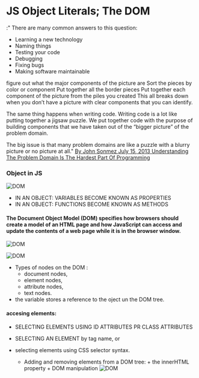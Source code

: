 # JS Object Literals; The DOM

:"     There are many common answers to this question:

+ Learning a new technology
+ Naming things
+ Testing your code
+ Debugging
+ Fixing bugs
+ Making software maintainable

figure out what the major components of the picture are
Sort the pieces by color or component
Put together all the border pieces
Put together each component of the picture from the piles you created
This all breaks down when you don’t have a picture with clear components that you can identify.

The same thing happens when writing code.  Writing code is a lot like putting together a jigsaw puzzle.  We put together code with the purpose of building components that we have taken out of the “bigger picture” of the problem domain.

The big issue is that many problem domains are like a puzzle with a blurry picture or no picture at all." [By John Sonmez
July 15, 2013
Understanding The Problem Domain Is The Hardest Part Of Programming ](https://simpleprogrammer.com/understanding-the-problem-domain-is-the-hardest-part-of-programming)

### Object in JS
![DOM](https://devopedia.org/images/article/282/9041.1597665465.jpg)

+ IN AN OBJECT: VARIABLES BECOME KNOWN AS PROPERTIES
+ IN AN OBJECT: FUNCTIONS BECOME KNOWN AS METHODS
####  The Document Object Model (DOM) specifies how browsers should create a model of an HTML page and how JavaScript can access and update the contents of a web page while it is in the browser window.
![DOM](https://upload.wikimedia.org/wikipedia/commons/thumb/5/5a/DOM-model.svg/1200px-DOM-model.svg.png)

![DOM](https://simplesnippets.tech/wp-content/uploads/2018/10/what-is-document-object-model-in-JS-featured-image.jpg)
+  Types of nodes on the DOM :
    + document nodes,
    + element nodes,
    + attribute nodes, 
     + text nodes.
+ the variable stores a reference to the oject un the DOM tree.
#### accesing elements:
+ SELECTING ELEMENTS USING ID ATTRIBUTES PR CLASS ATTRIBUTES
+ SELECTING AN ELEMENT by tag name, or
+ selecting elements using CSS selector syntax.

    
    + Adding and removing elements from a DOM tree:
            + the innerHTML property
          + DOM manipulation
          ![DOM](https://data-flair.training/blogs/wp-content/uploads/sites/2/2019/08/JavaScript-Document-Object-Model-DOM-1200x675.jpg)